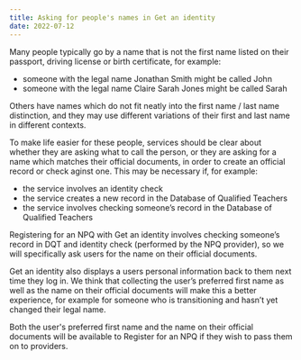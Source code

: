 ```yaml
---
title: Asking for people's names in Get an identity
date: 2022-07-12
---
```


Many people typically go by a name that is not the first name listed on their passport, driving license or birth certificate, for example: 

- someone with the legal name Jonathan Smith might be called John
- someone with the legal name Claire Sarah Jones might be called Sarah

Others have names which do not fit neatly into the first name / last name distinction, and they may use different variations of their first and last name in different contexts. 

To make life easier for these people, services should be clear about whether they are asking what to call the person, or they are asking for a name which matches their official documents, in order to create an official record or check aginst one. This may be necessary if, for example:
- the service involves an identity check
- the service creates a new record in the Database of Qualified Teachers
- the service involves checking someone’s record in the Database of Qualified Teachers

Registering for an NPQ with Get an identity involves checking someone’s record in DQT and identity check (performed by the NPQ provider), so we will specifically ask users for the name on their official documents. 

Get an identity also displays a users personal information back to them next time they log in. We think that collecting the user’s preferred first name as well as the name on their official documents will make this a better experience, for example for someone who is transitioning and hasn’t yet changed their legal name.

Both the user's preferred first name and the name on their official documents will be available to Register for an NPQ if they wish to pass them on to providers.